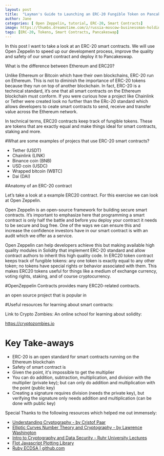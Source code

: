 ```yaml
---
layout: post
title:  "Layman's Guide to Launching an ERC-20 Fungible Token on PancakeSwap"
author: Jane
categories: [ Open Zeppelin, tutorial, ERC-20, Smart Contracts]
image: https://thumbs.dreamstime.com/z/russia-moscow-businessman-holding-tablet-logo-erc-official-protocol-ethereum-eth-network-standard-creating-tokens-219590148.jpg
tags: [ERC-20, Tokens, Smart Contracts, Pancakeswap]
---
```

In this post I want to take a look at an ERC-20 smart contracts. We will use Open Zeppelin to speed up our development process, improve the quality and safety of our smart contract and deploy it to Pancakeswap. 

What is the difference between Ethereum and ERC20?

Unlike Ethereum or Bitcoin which have their own blockchains, ERC-20 run on Ethereum. This is not to diminish the importance of ERC-20 tokens because they run on top of another blockchain. In fact, ERC-20 is a technical standard, it’s one that all smart contracts on the Ethereum blockchain must conform. If you were curious how a project like Chainlink or Tether were created look no further than the ERc-20 standard which allows developers to ceate smart contracts to send, receive and transfer value across the Ethereum network. 

In technical terms, ERC20 contracts keep track of fungible tokens. These are tokens that are exactly equal and make things ideal for smart contracts, staking and more.

#What are some examples of projecs that use ERC-20 smart contracts?

- Tether (USDT)
- Chainlink (LINK)
- Binance coin (BNB)
- USD coin (USDC)
- Wrapped bitcoin (WBTC)
- Dai (DAI)

#Anatomy of an ERC-20 contract

Let’s take a look at a example ERC20 contract. For this exercise we can look at Open Zeppelin.

Open Zeppelin is an open-source framework for building secure smart contracts. It’s important to emphasize here that programming a smart contract is only half the battle and before you deploy your contract it needs to be secure and bug free. One of the ways we can ensure this and increase the confidence investors have in our smart contract is with an audit which we offer as a service.

Open Zeppelin can help developers achieve this but making available high quality modules in Solidity that implement ERC-20 standard and allow contract authors to inherit this high quality code. In ERC20 token contract keeps track of fungible tokens: any one token is exactly equal to any other token; no tokens have special rights or behavior associated with them. This makes ERC20 tokens useful for things like a medium of exchange currency, voting rights, staking, and of course cryptocurrency. 

#OpenZeppelin Contracts provides many ERC20-related contracts.

an open source project that is popular in

#Useful resources for learning about smart contracts:

Link to Crypto Zombies: An online school for learning about solidity:

https://cryptozombies.io

# Key Take-aways

* ERC-20 is an open standard for smart contracts running on the Ethereum blockchain
* Safety of smart contract is 
* Given the point, it's impossible to get the multiplier
* You can do addition, subtraction, multiplication, and division with the multiplier (private key); but can only do addition and multiplication with the point (public key)
* Creating a signature requires division (needs the private key), but verifying the signature only needs addition and multiplication (can be done with public key)

Special Thanks to the following resources which helped me out immensely:

- [Understanding Cryptography - by Cristof Paar](http://www.amazon.com/Understanding-Cryptography-Textbook-Students-Practitioners/dp/3642041000)
- [Elliptic Curves Number Theory and Cryptography - by Lawrence Washington](http://www.amazon.com/Elliptic-Curves-Cryptography-Mathematics-Applications/dp/1420071467/)
- [Intro to Cryptography and Data Security - Ruhr University Lectures](https://www.youtube.com/watch?v=HuKT-_PzTIc&list=PLoJC20gNfC2gAB-eg7oaUTheB_JgQY4-q)
- [Flot Javascript Plotting Library](https://github.com/flot/flot)
- [Ruby ECDSA &#124; github.com](https://github.com/DavidEGrayson/ruby_ecdsa)

